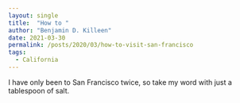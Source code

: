 ```yaml
---
layout: single
title:  "How to "
author: "Benjamin D. Killeen"
date: 2021-03-30
permalink: /posts/2020/03/how-to-visit-san-francisco
tags:
  - California
---
```




I have only been to San Francisco twice, so take my word with just a tablespoon of salt. 


<!-- Pictures from that day? -->

<!-- Description of my backpack, caring about backpacks. -->

<!-- Crossing the Golden Gate Bridge -->

<!-- Seeing the whale. -->

<!-- Experience of being a midwesterner out of element -->

<!-- Parking in the city, visiting the pier for several hours -->

<!-- Coming back, the experience of having my backpack stolen. -->
<!-- Maybe make the title more about backpacks. -->
